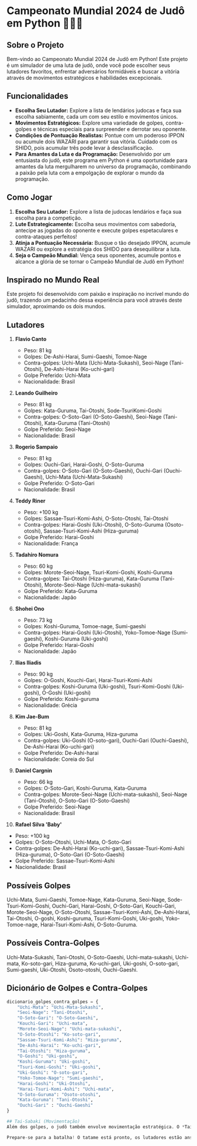 # Campeonato Mundial 2024 de Judô em Python 🥋🇧🇷

## Sobre o Projeto
Bem-vindo ao Campeonato Mundial 2024 de Judô em Python! Este projeto é um simulador de uma luta de judô, onde você pode escolher seus lutadores favoritos, enfrentar adversários formidáveis e buscar a vitória através de movimentos estratégicos e habilidades excepcionais.

## Funcionalidades
- **Escolha Seu Lutador:** Explore a lista de lendários judocas e faça sua escolha sabiamente, cada um com seu estilo e movimentos únicos.
- **Movimentos Estratégicos:** Explore uma variedade de golpes, contra-golpes e técnicas especiais para surpreender e derrotar seu oponente.
- **Condições de Pontuação Realistas:** Pontue com um poderoso IPPON ou acumule dois WAZARI para garantir sua vitória. Cuidado com os SHIDO, pois acumular três pode levar à desclassificação.
- **Para Amantes da Luta e da Programação:** Desenvolvido por um entusiasta do judô, este programa em Python é uma oportunidade para amantes da luta mergulharem no universo da programação, combinando a paixão pela luta com a empolgação de explorar o mundo da programação.

## Como Jogar
1. **Escolha Seu Lutador:** Explore a lista de judocas lendários e faça sua escolha para a competição.
2. **Lute Estrategicamente:** Escolha seus movimentos com sabedoria, antecipe as jogadas do oponente e execute golpes espetaculares e contra-ataques perfeitos!
3. **Atinja a Pontuação Necessária:** Busque o tão desejado IPPON, acumule WAZARI ou explore a estratégia dos SHIDO para desequilibrar a luta.
4. **Seja o Campeão Mundial:** Vença seus oponentes, acumule pontos e alcance a glória de se tornar o Campeão Mundial de Judô em Python!

## Inspirado no Mundo Real
Este projeto foi desenvolvido com paixão e inspiração no incrível mundo do judô, trazendo um pedacinho dessa experiência para você através deste simulador, aproximando os dois mundos.

## Lutadores
1. **Flavio Canto**
   - Peso: 81 kg
   - Golpes: De-Ashi-Harai, Sumi-Gaeshi, Tomoe-Nage
   - Contra-golpes: Uchi-Mata (Uchi-Mata-Sukashi), Seoi-Nage (Tani-Otoshi), De-Ashi-Harai (Ko-uchi-gari)
   - Golpe Preferido: Uchi-Mata
   - Nacionalidade: Brasil

2. **Leando Guilheiro**
   - Peso: 81 kg
   - Golpes: Kata-Guruma, Tai-Otoshi, Sode-TsuriKomi-Goshi
   - Contra-golpes: O-Soto-Gari (O-Soto-Gaeshi), Seoi-Nage (Tani-Otoshi), Kata-Guruma (Tani-Otoshi)
   - Golpe Preferido: Seoi-Nage
   - Nacionalidade: Brasil

3. **Rogerio Sampaio**
   - Peso: 81 kg
   - Golpes: Ouchi-Gari, Harai-Goshi, O-Soto-Guruma
   - Contra-golpes: O-Soto-Gari (O-Soto-Gaeshi), Ouchi-Gari (Ouchi-Gaeshi), Uchi-Mata (Uchi-Mata-Sukashi)
   - Golpe Preferido: O-Soto-Gari
   - Nacionalidade: Brasil

4. **Teddy Riner**
   - Peso: +100 kg
   - Golpes: Sassae-Tsuri-Komi-Ashi, O-Soto-Otoshi, Tai-Otoshi
   - Contra-golpes: Harai-Goshi (Uki-Otoshi), O-Soto-Guruma (Osoto-otoshi), Sassae-Tsuri-Komi-Ashi (Hiza-guruma)
   - Golpe Preferido: Harai-Goshi
   - Nacionalidade: França

5. **Tadahiro Nomura**
   - Peso: 60 kg
   - Golpes: Morote-Seoi-Nage, Tsuri-Komi-Goshi, Koshi-Guruma
   - Contra-golpes: Tai-Otoshi (Hiza-guruma), Kata-Guruma (Tani-Otoshi), Morote-Seoi-Nage (Uchi-mata-sukashi)
   - Golpe Preferido: Kata-Guruma
   - Nacionalidade: Japão

6. **Shohei Ono**
   - Peso: 73 kg
   - Golpes: Koshi-Guruma, Tomoe-nage, Sumi-gaeshi
   - Contra-golpes: Harai-Goshi (Uki-Otoshi), Yoko-Tomoe-Nage (Sumi-gaeshi), Koshi-Guruma (Uki-goshi)
   - Golpe Preferido: Harai-Goshi
   - Nacionalidade: Japão

7. **Ilias Iliadis**
   - Peso: 90 kg
   - Golpes: O-Goshi, Kouchi-Gari, Harai-Tsuri-Komi-Ashi
   - Contra-golpes: Koshi-Guruma (Uki-goshi), Tsuri-Komi-Goshi (Uki-goshi), O-Goshi (Uki-goshi)
   - Golpe Preferido: Koshi-guruma
   - Nacionalidade: Grécia

8. **Kim Jae-Bum**
   - Peso: 81 kg
   - Golpes: Uki-Goshi, Kata-Guruma, Hiza-guruma
   - Contra-golpes: Uki-Goshi (O-soto-gari), Ouchi-Gari (Ouchi-Gaeshi), De-Ashi-Harai (Ko-uchi-gari)
   - Golpe Preferido: De-Ashi-harai
   - Nacionalidade: Coreia do Sul

9. **Daniel Cargnin**
   - Peso: 66 kg
   - Golpes: O-Soto-Gari, Koshi-Guruma, Kata-Guruma
   - Contra-golpes: Morote-Seoi-Nage (Uchi-mata-sukashi), Seoi-Nage (Tani-Otoshi), O-Soto-Gari (O-Soto-Gaeshi)
   - Golpe Preferido: Seoi-Nage
   - Nacionalidade: Brasil

10. **Rafael Silva 'Baby'**
   - Peso: +100 kg
   - Golpes: O-Soto-Otoshi, Uchi-Mata, O-Soto-Gari
   - Contra-golpes: De-Ashi-Harai (Ko-uchi-gari), Sassae-Tsuri-Komi-Ashi (Hiza-guruma), O-Soto-Gari (O-Soto-Gaeshi)
   - Golpe Preferido: Sassae-Tsuri-Komi-Ashi
   - Nacionalidade: Brasil

## Possíveis Golpes
Uchi-Mata, Sumi-Gaeshi, Tomoe-Nage, Kata-Guruma, Seoi-Nage, Sode-Tsuri-Komi-Goshi, Ouchi-Gari, Harai-Goshi, O-Soto-Gari, Kouchi-Gari, Morote-Seoi-Nage, O-Soto-Otoshi, Sassae-Tsuri-Komi-Ashi, De-Ashi-Harai, Tai-Otoshi, O-goshi, Koshi-guruma, Tsuri-Komi-Goshi, Uki-goshi, Yoko-Tomoe-nage, Harai-Tsuri-Komi-Ashi, O-Soto-Guruma.

## Possíveis Contra-Golpes
Uchi-Mata-Sukashi, Tani-Otoshi, O-Soto-Gaeshi, Uchi-mata-sukashi, Uchi-mata, Ko-soto-gari, Hiza-guruma, Ko-uchi-gari, Uki-goshi, O-soto-gari, Sumi-gaeshi, Uki-Otoshi, Osoto-otoshi, Ouchi-Gaeshi.

## Dicionário de Golpes e Contra-Golpes
```python
dicionario_golpes_contra_golpes = {
    "Uchi-Mata": "Uchi-Mata-Sukashi",
    "Seoi-Nage": "Tani-Otoshi",
    "O-Soto-Gari": "O-Soto-Gaeshi",
    "Kouchi-Gari": "Uchi-mata",
    "Morote-Seoi-Nage": "Uchi-mata-sukashi",
    "O-Soto-Otoshi": "Ko-soto-gari",
    "Sassae-Tsuri-Komi-Ashi": "Hiza-guruma",
    "De-Ashi-Harai": "Ko-uchi-gari",
    "Tai-Otoshi": "Hiza-guruma",
    "O-Goshi": "Uki-goshi",
    "Koshi-Guruma": "Uki-goshi",
    "Tsuri-Komi-Goshi": "Uki-goshi",
    "Uki-Goshi": "O-soto-gari",
    "Yoko-Tomoe-Nage": "Sumi-gaeshi",
    "Harai-Goshi": "Uki-Otoshi",  
    "Harai-Tsuri-Komi-Ashi": "Uchi-mata",
    "O-Soto-Guruma": "Osoto-otoshi",
    "Kata-Guruma": "Tani-Otoshi",
    "Ouchi-Gari" : "Ouchi-Gaeshi"
}

## Tai-Sabaki (Movimentação)
Além dos golpes, o judô também envolve movimentação estratégica. O *Tai-Sabaki*, ou esquiva, desempenha um papel crucial na vida real e pode ser uma ferramenta valiosa para surpreender o oponente.

Prepare-se para a batalha! O tatame está pronto, os lutadores estão ansiosos, a plateia está empolgada, e um faixa preta segundo Dan de judô está guiando você neste incrível desafio. Junte-se ao *Campeonato Mundial de Judô em Python* e torne seus estudos tão emocionantes quanto uma luta no tatame! 🥷🔥

